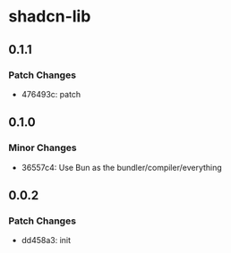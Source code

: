 # shadcn-lib

## 0.1.1

### Patch Changes

- 476493c: patch

## 0.1.0

### Minor Changes

- 36557c4: Use Bun as the bundler/compiler/everything

## 0.0.2

### Patch Changes

- dd458a3: init
